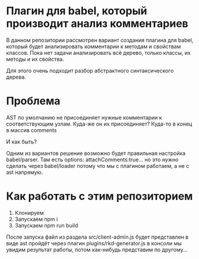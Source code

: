# Плагин для babel, который производит анализ комментариев
В данном репозитории рассмотрен вариант создания плагина для babel, который будет анализировать комментарии к методам и свойствам классов.
Пока нет задачи анализировать всё дерево, только классы, их методы и их свойства.

Для этого очень подходит разбор абстрактного синтаксического дерева.
# Проблема
AST по умолчанию не присоединяет нужные комментарии к соответствующим узлам. Куда-же он их присоединяет? Куда-то в конец в массив comments

И как быть?

Одним из вариантов решение возможно будет правильная настройка babel/parser. Там есть options: attachComments:true... но это нужно сделать через babel/loader потому что мы с плагином работаем, а не с ast напрямую.
# Как работать с этим репозиторием
1. Клонируем
2. Запускаем npm i
3. Запускаем npm run build

После запуска файл из раздела src/client-admin.js будет представлен в виде ast пройдёт через плагин plugins/rkd-generator.js в консоли мы увидим результат работы, потом как-нибудь представим по другому...
